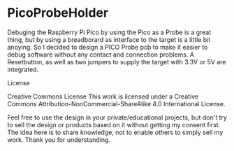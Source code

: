 # PicoProbeHolder



Debuging the Raspberry Pi Pico by using the Pico as a Probe is a great thing, but by using a breadborard as interface to the
target is a little bit anoying. So I decided to design a PICO Probe pcb to make it easier to debug software without any contact 
and connection problems. A Resetbutton, as well as two jumpers to supply the target with 3.3V or 5V are integrated.







License

Creative Commons License
This work is licensed under a Creative Commons Attribution-NonCommercial-ShareAlike 4.0 International License.

Feel free to use the design in your private/educational projects, but don't try to sell the design or products based on it without getting my consent first. The idea here is to share knowledge, not to enable others to simply sell my work. Thank you for understanding.
